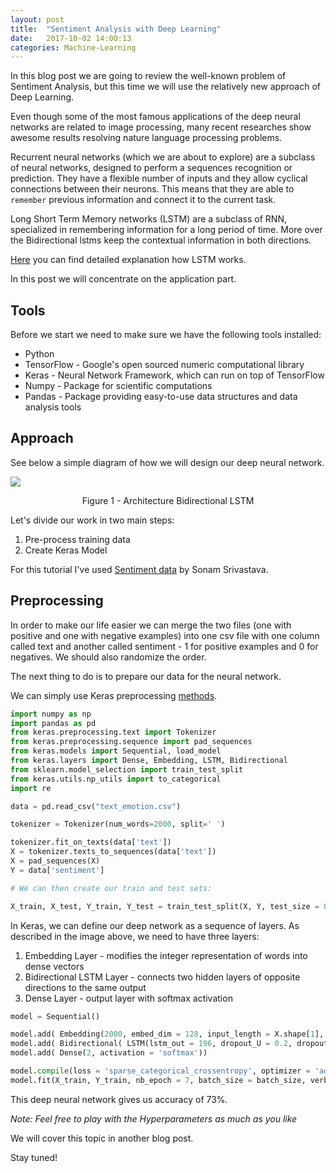 ```yaml
---
layout: post
title:  "Sentiment Analysis with Deep Learning"
date:   2017-10-02 14:00:13
categories: Machine-Learning
---
```


In this blog post we are going to review the well-known problem of Sentiment Analysis, but this time we will use the relatively 
new approach of Deep Learning.

Even though some of the most famous applications of the deep neural networks are related to image processing, 
many recent researches show awesome results resolving nature language processing problems. 

Recurrent neural networks (which we are about to explore) are a subclass of neural networks, 
designed to perform a sequences recognition or prediction. They have a flexible number of inputs and they allow cyclical 
connections between their neurons. This means that they are able to `remember` previous information and connect it to the current task.

Long Short Term Memory networks (LSTM) are a subclass of RNN, specialized in remembering information for a long period of time. More over the Bidirectional lstms keep the contextual information in both directions.

[Here](http://colah.github.io/posts/2015-08-Understanding-LSTMs/) you can find detailed explanation how LSTM works. 

In this post we will concentrate on the application part.

## Tools

Before we start we need to make sure we have the following tools installed:

* Python 
* TensorFlow - Google's open sourced numeric computational library
* Keras - Neural Network Framework, which can run on top of TensorFlow
* Numpy - Package for scientific computations
* Pandas - Package providing easy-to-use data structures and data analysis tools

## Approach

See below a simple diagram of how we will design our deep neural network.
 
<img src="{{ site.baseurl }}/images/architecture-nn.jpg" >

<p style="text-align: center;">Figure 1 - Architecture Bidirectional LSTM</p>

Let's divide our work in two main steps:

1. Pre-process training data
2. Create Keras Model

For this tutorial I've used [Sentiment data](https://www.kaggle.com/sonaam1234/sentimentdata/data) by Sonam Srivastava.

## Preprocessing 

In order to make our life easier we can merge the two files (one with positive and one with negative examples) into one csv file with one column called text and another called sentiment - 1 for positive examples and 0 for negatives.
We should also randomize the order.

The next thing to do is to prepare our data for the neural network.

We can simply use Keras preprocessing [methods](https://keras.io/preprocessing/text/).

```python
import numpy as np
import pandas as pd
from keras.preprocessing.text import Tokenizer
from keras.preprocessing.sequence import pad_sequences
from keras.models import Sequential, load_model
from keras.layers import Dense, Embedding, LSTM, Bidirectional
from sklearn.model_selection import train_test_split
from keras.utils.np_utils import to_categorical
import re

data = pd.read_csv("text_emotion.csv")

tokenizer = Tokenizer(num_words=2000, split=' ')

tokenizer.fit_on_texts(data['text'])
X = tokenizer.texts_to_sequences(data['text'])
X = pad_sequences(X)
Y = data['sentiment']

# We can then create our train and test sets:

X_train, X_test, Y_train, Y_test = train_test_split(X, Y, test_size = 0.2, random_state = 42)
```

In Keras, we can define our deep network as a sequence of layers. As described in the image above, we need to have three layers:

1. Embedding Layer - modifies the integer representation of words into dense vectors 
2. Bidirectional LSTM Layer - connects two hidden layers of opposite directions to the same output
3. Dense Layer - output layer with softmax activation

```python
model = Sequential()

model.add( Embedding(2000, embed_dim = 128, input_length = X.shape[1], dropout=0.2))
model.add( Bidirectional( LSTM(lstm_out = 196, dropout_U = 0.2, dropout_W = 0.2)))
model.add( Dense(2, activation = 'softmax'))

model.compile(loss = 'sparse_categorical_crossentropy', optimizer = 'adam', metrics = ['accuracy'])
model.fit(X_train, Y_train, nb_epoch = 7, batch_size = batch_size, verbose = 2)
```

This deep neural network gives us accuracy of 73%.

*Note: Feel free to play with the Hyperparameters as much as you like*

We will cover this topic in another blog post. 

Stay tuned!